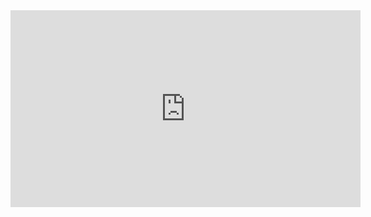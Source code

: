 <iframe width="560" height="315" src="https://www.youtube.com/embed/lH-yFJZF0ts" title="YouTube video player" frameborder="0" allow="accelerometer; autoplay; clipboard-write; encrypted-media; gyroscope; picture-in-picture; web-share" allowfullscreen></iframe>
